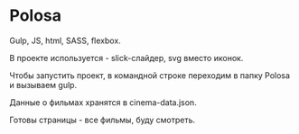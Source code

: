 # Polosa

Gulp, JS, html, SASS, flexbox.

В проекте используется - slick-слайдер, svg вместо иконок. 

Чтобы запустить проект, в командной строке переходим в папку Polosa и вызываем gulp. 

Данные о фильмах хранятся в cinema-data.json.

Готовы страницы - все фильмы, буду смотреть.
